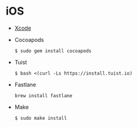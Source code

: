 # iOS



* [Xcode](https://apps.apple.com/kr/app/xcode/id497799835?l=en&mt=12)

* Cocoapods

  ```
  $ sudo gem install cocoapods
  ```

* Tuist

  ```
  $ bash <(curl -Ls https://install.tuist.io)
  ```

* Fastlane

  ```
  brew install fastlane
  ```

* Make
  ```
  $ sudo make install
  ```
